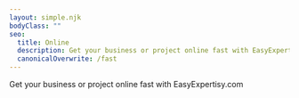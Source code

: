 ```yaml
---
layout: simple.njk
bodyClass: ""
seo:
  title: Online
  description: Get your business or project online fast with EasyExpertisy.com
  canonicalOverwrite: /fast
---
```

Get your business or project online fast with EasyExpertisy.com